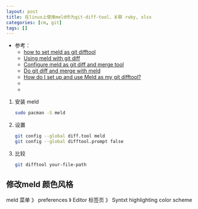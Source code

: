 ```yaml
---
layout: post
title: 在linux上使用meld作为git-diff-tool，关联 ruby, xlsx
categories: [cm, git]
tags: []
---
```


* 参考： 
  * [how to set meld as git difftool](https://www.codegrepper.com/code-examples/shell/how+to+set+meld+as+git+difftool)
  * [Using meld with git diff](https://blog.deadlypenguin.com/2011/05/03/using-meld-with-git-diff/)
  * [Configure meld as git diff and merge tool](https://gist.github.com/laszlomiklosik/3874904)
  * [Do git diff and merge with meld](https://qiita.com/take5249/items/64d76f1a1acb7a190b6c)
  * [How do I set up and use Meld as my git difftool?](https://stackoverflow.com/a/34119867)
  * []()
  * []()



1. 安装 meld
    ~~~sh
    sudo pacman -S meld
    ~~~
1. 设置
    ~~~sh
    git config --global diff.tool meld
    git config --global difftool.prompt false
    ~~~
1. 比较
    ~~~sh
    git difftool your-file-path
    ~~~


## 修改meld 颜色风格

meld 菜单 》 preferences 》 Editor 标签页 》 Syntxt highlighting color scheme









































